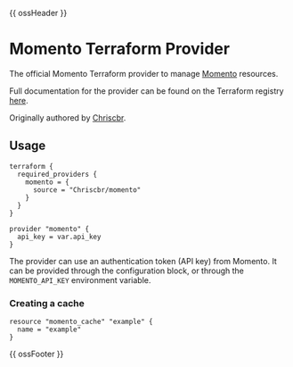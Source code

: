 
{{ ossHeader }}

# Momento Terraform Provider

The official Momento Terraform provider to manage [Momento](https://www.gomomento.com/) resources.

Full documentation for the provider can be found on the Terraform registry [here](https://registry.terraform.io/providers/Chriscbr/momento/latest/docs).

Originally authored by [Chriscbr](https://github.com/Chriscbr).

## Usage

```hcl
terraform {
  required_providers {
    momento = {
      source = "Chriscbr/momento"
    }
  }
}

provider "momento" {
  api_key = var.api_key
}
```

The provider can use an authentication token (API key) from Momento.
It can be provided through the configuration block, or through the `MOMENTO_API_KEY` environment variable.

### Creating a cache

```hcl
resource "momento_cache" "example" {
  name = "example"
}
```

{{ ossFooter }}
